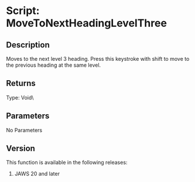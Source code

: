 # Script: MoveToNextHeadingLevelThree

## Description

Moves to the next level 3 heading. Press this keystroke with shift to
move to the previous heading at the same level.

## Returns

Type: Void\

## Parameters

No Parameters

## Version

This function is available in the following releases:

1.  JAWS 20 and later

